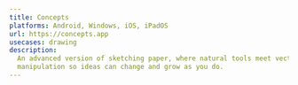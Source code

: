 ```yaml
---
title: Concepts
platforms: Android, Windows, iOS, iPadOS
url: https://concepts.app
usecases: drawing
description:
  An advanced version of sketching paper, where natural tools meet vector
  manipulation so ideas can change and grow as you do.
---
```

